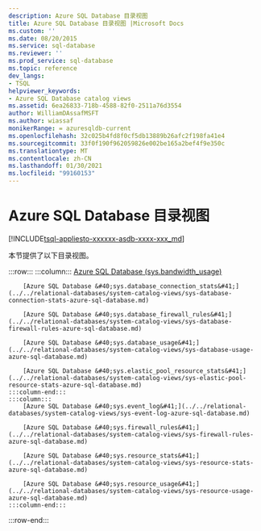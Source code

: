 ```yaml
---
description: Azure SQL Database 目录视图
title: Azure SQL Database 目录视图 |Microsoft Docs
ms.custom: ''
ms.date: 08/20/2015
ms.service: sql-database
ms.reviewer: ''
ms.prod_service: sql-database
ms.topic: reference
dev_langs:
- TSQL
helpviewer_keywords:
- Azure SQL Database catalog views
ms.assetid: 6ea26833-718b-4588-82f0-2511a76d3554
author: WilliamDAssafMSFT
ms.author: wiassaf
monikerRange: = azuresqldb-current
ms.openlocfilehash: 32c025b4fd8f0cf5db13889b26afc2f198fa41e4
ms.sourcegitcommit: 33f0f190f962059826e002be165a2bef4f9e350c
ms.translationtype: MT
ms.contentlocale: zh-CN
ms.lasthandoff: 01/30/2021
ms.locfileid: "99160153"
---
```

# <a name="azure-sql-database-catalog-views"></a>Azure SQL Database 目录视图
[!INCLUDE[tsql-appliesto-xxxxxx-asdb-xxxx-xxx_md](../../includes/tsql-appliesto-xxxxxx-asdb-xxxx-xxx-md.md)]

本节提供了以下目录视图。  

:::row:::
    :::column:::
        [Azure SQL Database &#40;sys.bandwidth_usage&#41;](../../relational-databases/system-catalog-views/sys-bandwidth-usage-azure-sql-database.md)

        [Azure SQL Database &#40;sys.database_connection_stats&#41;](../../relational-databases/system-catalog-views/sys-database-connection-stats-azure-sql-database.md)

        [Azure SQL Database &#40;sys.database_firewall_rules&#41;](../../relational-databases/system-catalog-views/sys-database-firewall-rules-azure-sql-database.md)

        [Azure SQL Database &#40;sys.database_usage&#41;](../../relational-databases/system-catalog-views/sys-database-usage-azure-sql-database.md)

        [Azure SQL Database &#40;sys.elastic_pool_resource_stats&#41;](../../relational-databases/system-catalog-views/sys-elastic-pool-resource-stats-azure-sql-database.md)
    :::column-end:::
    :::column:::
        [Azure SQL Database &#40;sys.event_log&#41;](../../relational-databases/system-catalog-views/sys-event-log-azure-sql-database.md)

        [Azure SQL Database &#40;sys.firewall_rules&#41;](../../relational-databases/system-catalog-views/sys-firewall-rules-azure-sql-database.md)

        [Azure SQL Database &#40;sys.resource_stats&#41;](../../relational-databases/system-catalog-views/sys-resource-stats-azure-sql-database.md)

        [Azure SQL Database &#40;sys.resource_usage&#41;](../../relational-databases/system-catalog-views/sys-resource-usage-azure-sql-database.md)
    :::column-end:::
:::row-end:::
